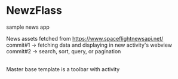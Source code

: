 # NewzFlass
sample news app


News assets fetched from https://www.spaceflightnewsapi.net/ <br>
commit#1 -> fetching data and displaying in new activity's webview<br>
commit#2 -> search, sort, query, or pagination

<br>Master base template is a toolbar with activity
